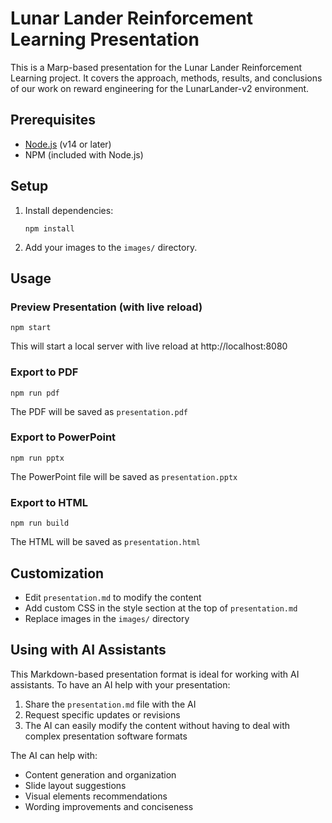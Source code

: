 # Lunar Lander Reinforcement Learning Presentation

This is a Marp-based presentation for the Lunar Lander Reinforcement Learning project. It covers the approach, methods, results, and conclusions of our work on reward engineering for the LunarLander-v2 environment.

## Prerequisites

- [Node.js](https://nodejs.org/) (v14 or later)
- NPM (included with Node.js)

## Setup

1. Install dependencies:
   ```
   npm install
   ```

2. Add your images to the `images/` directory.

## Usage

### Preview Presentation (with live reload)

```
npm start
```

This will start a local server with live reload at http://localhost:8080

### Export to PDF

```
npm run pdf
```

The PDF will be saved as `presentation.pdf`

### Export to PowerPoint

```
npm run pptx
```

The PowerPoint file will be saved as `presentation.pptx`

### Export to HTML

```
npm run build
```

The HTML will be saved as `presentation.html`

## Customization

- Edit `presentation.md` to modify the content
- Add custom CSS in the style section at the top of `presentation.md`
- Replace images in the `images/` directory

## Using with AI Assistants

This Markdown-based presentation format is ideal for working with AI assistants. To have an AI help with your presentation:

1. Share the `presentation.md` file with the AI
2. Request specific updates or revisions
3. The AI can easily modify the content without having to deal with complex presentation software formats

The AI can help with:
- Content generation and organization
- Slide layout suggestions
- Visual elements recommendations
- Wording improvements and conciseness 